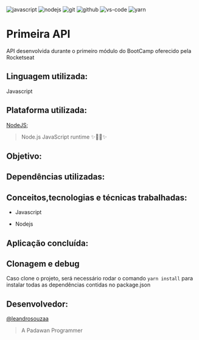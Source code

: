 
<div>
  <a  target="_blank">
    <img src="https://i.postimg.cc/Hczvc0Tn/javascript.png" alt="javascript"/>
  </a>
  <a  target="_blank">
    <img src="https://i.postimg.cc/5XfHpwJb/nodejs.png" alt="nodejs"/>
  </a> 
  <a  target="_blank">
    <img src="https://i.postimg.cc/6yr2dMDM/git.png" alt="git"/>
  </a> 
  <a  target="_blank">
    <img src="https://i.postimg.cc/Yv8vPh2g/github.png" alt="github"/>
  </a> 
  <a  target="_blank">
    <img src="https://i.postimg.cc/qtRNH4gF/vs-code.png" alt="vs-code"/>
  </a> 
  <a target="_blank">
    <img src="https://i.postimg.cc/k2j5czwv/yarn.png" alt="yarn"/>
  </a>  
</div>

# Primeira API
API desenvolvida durante o primeiro módulo do BootCamp oferecido pela Rocketseat

## Linguagem utilizada: 
   Javascript
   
## Plataforma utilizada:
  [NodeJS](https://github.com/nodejs/node);
  >Node.js JavaScript runtime ✨🐢🚀✨

## Objetivo:
  
  
## Dependências utilizadas:

    
## Conceitos,tecnologias e técnicas trabalhadas:
  * Javascript

  
  * Nodejs

    
## Aplicação concluída:



## Clonagem e debug

Caso clone o projeto, será necessário rodar o comando ```yarn install``` para instalar todas as dependências contidas no package.json

## Desenvolvedor:
  [@leandrosouzaa](https://github.com/leandrosouzaa)
  >A Padawan Programmer